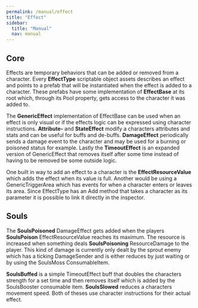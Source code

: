 ```yaml
---
permalink: /manual/effect
title: "Effect"
sidebar:
  title: "Manual"
  nav: manual
---
```


## Core

Effects are temporary behaviors that can be added or removed from a character. Every __EffectType__ scriptable object assets describes an effect and points to a prefab that will be instantiated when the effect is added to a character. These prefabs have some implementation of __EffectBase__ at its root which, through its Pool property, gets access to the character it was added to.

The __GenericEffect__ implementation of EffectBase can be used when an effect is only visual or if the effects logic can be expressed using character instructions. __Attribute-__ and __StateEffect__ modify a characters attributes and stats and can be useful for buffs and de-buffs. __DamageEffect__ periodically sends a damage event to the character and may be used for a burning or poisoned status for example. Lastly the __TimeoutEffect__ is an expanded version of GenericEffect that removes itself after some time instead of having to be removed be some outside logic.

One built in way to add an effect to a character is the __EffectResourceValue__ which adds the effect when its value is full. Another would be using a GenericTriggerArea which has events for when a character enters or leaves its area. Since EffectType has an Add method that takes a character as its parameter it is possible to link it directly in the inspector.

## Souls

The __SoulsPoisoned__ DamageEffect gets added when the players __SoulsPoison__ EffectResourceValue reaches its maximum. The resource is increased when something deals __SoulsPoisoning__ ResourceDamage to the player. This kind of damage is currently only dealt by the sprout enemy which has a ticking DamageSender and is either reduces by just waiting or by using the SoulsMoss ConsumableItem.

__SoulsBuffed__ is a simple TimeoutEffect buff that doubles the characters strength for a set time and then removes itself which is added by the SoulsBooster consumable item. __SoulsSlowed__ reduces a characters movement speed. Both of theses use character instructions for their actual effect.